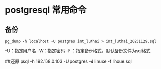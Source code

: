 
# postgresql 常用命令

## 备份

```bin
pg_dump -h localhost -U postgres imt_luthai > imt_luthai_20211129.sql
```
-U：指定用户名
-W：指定密码
-F ：指定备份格式，默认备份文件为sql格式

##还原
psql -h 192.168.0.103 -U postgres -d linuxe -f linxue.sql
